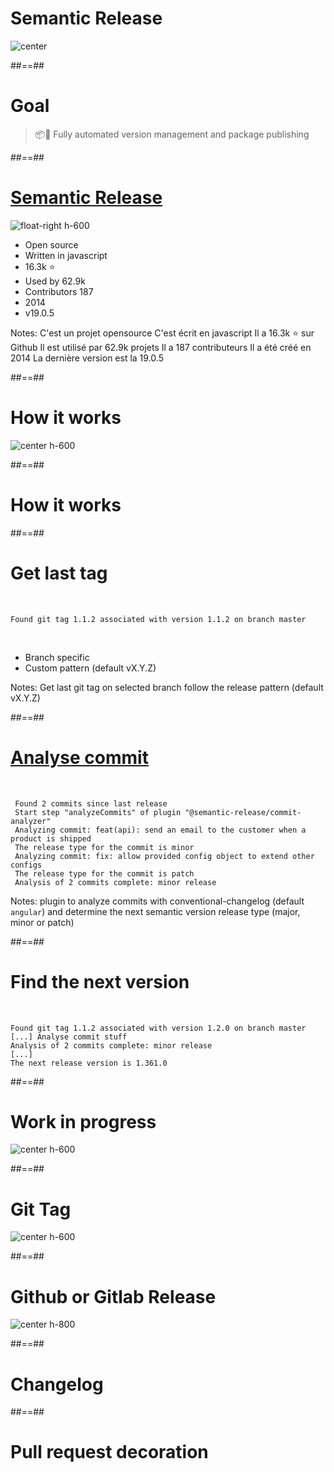 <!-- .slide: -->

# Semantic Release 

![center](./assets/images/fusion.png)

##==##
# Goal

> 📦🚀 Fully automated version management and package publishing

##==##
# [Semantic Release](https://github.com/semantic-release/semantic-release)

![float-right h-600](./assets/images/bender.png)

- Open source 
- Written in javascript
- 16.3k ⭐️ 
- Used by 62.9k 
- Contributors 187
- 2014 
- v19.0.5

[//]: # (<!-- .element: class="list-fragment" -->)

Notes: C'est un projet opensource
C'est écrit en javascript
Il a 16.3k ⭐️ sur Github
Il est utilisé par 62.9k projets
Il a 187 contributeurs
Il a été créé en 2014
La dernière version est la 19.0.5

##==##

# How it works

![center h-600](./assets/images/howdoesitwork.png)

##==##

# How it works
  
##==##

# Get last tag
<!-- .slide: class="with-code"-->

<br/>

```text
Found git tag 1.1.2 associated with version 1.1.2 on branch master
```
<!-- .element: class="big-code" -->

<br/>

- Branch specific
- Custom pattern (default vX.Y.Z)
<!-- .element: class="list-fragment" -->

Notes: Get last git tag on selected branch follow the release pattern (default vX.Y.Z)

##==##
<!-- .slide: class="with-code"-->


# [Analyse commit](https://github.com/semantic-release/commit-analyzer)

<br/>

```text
 Found 2 commits since last release
 Start step "analyzeCommits" of plugin "@semantic-release/commit-analyzer"
 Analyzing commit: feat(api): send an email to the customer when a product is shipped
 The release type for the commit is minor
 Analyzing commit: fix: allow provided config object to extend other configs
 The release type for the commit is patch
 Analysis of 2 commits complete: minor release
```
<!-- .element: class="big-code" -->

Notes: plugin to analyze commits with conventional-changelog (default `angular`) and determine the next semantic version release type (major, minor or patch)

##==##
<!-- .slide: class="with-code"-->

# Find the next version

<br/>

```text
Found git tag 1.1.2 associated with version 1.2.0 on branch master
[...] Analyse commit stuff
Analysis of 2 commits complete: minor release
[...]
The next release version is 1.361.0
```
<!-- .element: class="big-code" -->

##==## 
# Work in progress

![center h-600](./assets/images/work-in-progress.jpeg)

##==##
# Git Tag

![center h-600](./assets/images/git_tag.png)




##==##
# Github or Gitlab Release

![center h-800](./assets/images/github_release.png)

##==##

# Changelog

##==##
# Pull request decoration

